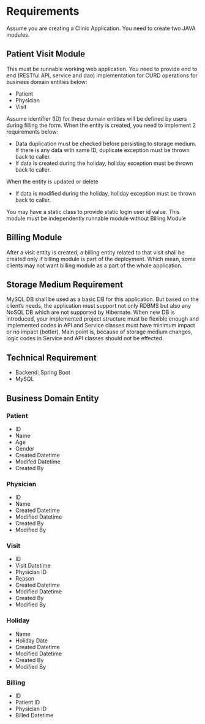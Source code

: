 # Requirements
Assume you are creating a Clinic Application. You need to create two JAVA modules.
## Patient Visit Module
This must be runnable working web application. You need to provide end to end (RESTful API, service and dao) implementation for CURD operations for business domain entities below:
* Patient
* Physician
* Visit

Assume identifier (ID) for these domain entities will be defined by users during filling the form.
When the entity is created, you need to implement 2 requirements below:
* Data duplication must be checked before persisting to storage medium. If there is any data with same ID, duplicate exception must be thrown back to caller. 
* If data is created during the holiday, holiday exception must be thrown back to caller.

When the entity is updated or delete
* If data is modified during the holiday, holiday exception must be thrown back to caller. 

You may have a static class to provide static login user id value.
This module must be independently runnable module without Billing Module
## Billing Module
After a visit entity is created, a billing entity related to that visit shall be created only if billing module is part of the deployment. Which mean, some clients may not want billing module as a part of the whole application.
## Storage Medium Requirement
MySQL DB shall be used as a basic DB for this application. But based on the client’s needs, the application must support not only RDBMS but also any NoSQL DB which are not supported by Hibernate. When new DB is introduced, your implemented project structure must be flexible enough and implemented codes in API and Service classes must have minimum impact or no impact (better). Main point is, because of storage medium changes, logic codes in Service and API classes should not be effected.
## Technical Requirement
* Backend: Spring Boot
* MySQL
## Business Domain Entity
### Patient
* ID
* Name
* Age
* Gender
* Created Datetime
* Modifed Datetime
* Created By
### Physician
* ID
* Name
* Created Datetime
* Modified Datetime
* Created By
* Modified By
### Visit
* ID
* Visit Datetime
* Physician ID
* Reason
* Created Datetime
* Modified Datetime
* Created By
* Modified By
### Holiday
* Name
* Holiday Date
* Created Datetime
* Modified Datetime
* Created By
* Modified By
### Billing
* ID
* Patient ID
* Physician ID
* Billed Datetime
